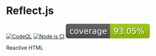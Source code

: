 # Reflect.js

[![CodeQL](https://github.com/fcapolini/reflectjs/actions/workflows/codeql.yml/badge.svg)](https://github.com/fcapolini/reflectjs/actions/workflows/codeql.yml)
[![Node.js CI](https://github.com/fcapolini/reflectjs/actions/workflows/node.js.yml/badge.svg)](https://github.com/fcapolini/reflectjs/actions/workflows/node.js.yml)
![Coverage](res/coverage-badge.svg?id=221206)

Reactive HTML
